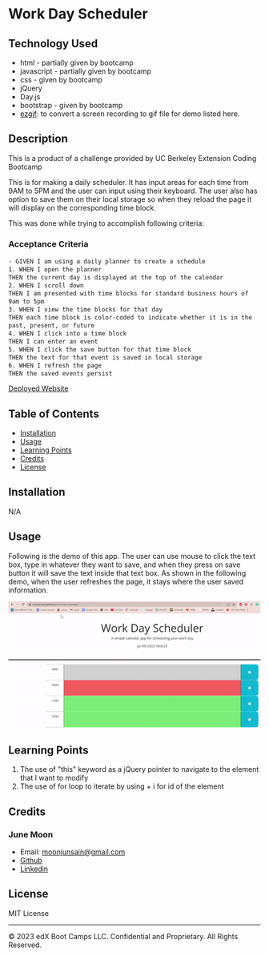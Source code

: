 # Work Day Scheduler

## Technology Used
- html - partially given by bootcamp
- javascript - partially given by bootcamp
- css - given by bootcamp
- jQuery
- Day.js
- bootstrap - given by bootcamp
- [ezgif](https://ezgif.com/): to convert a screen recording to gif file for demo listed here.

## Description 
This is a product of a challenge provided by UC Berkeley Extension Coding Bootcamp

This is for making a daily scheduler.
It has input areas for each time from 9AM to 5PM and the user can input using their keyboard. 
The user also has option to save them on their local storage so when they reload the page it will display on the corresponding time block.

This was done while trying to accomplish following criteria:

### Acceptance Criteria
    - GIVEN I am using a daily planner to create a schedule
    1. WHEN I open the planner
    THEN the current day is displayed at the top of the calendar
    2. WHEN I scroll down
    THEN I am presented with time blocks for standard business hours of 9am to 5pm
    3. WHEN I view the time blocks for that day
    THEN each time block is color-coded to indicate whether it is in the past, present, or future
    4. WHEN I click into a time block
    THEN I can enter an event
    5. WHEN I click the save button for that time block
    THEN the text for that event is saved in local storage
    6. WHEN I refresh the page
    THEN the saved events persist



[Deployed Website](https://moonjunsain.github.io/work-day-scheduler/)



## Table of Contents


* [Installation](#installation)
* [Usage](#usage)
* [Learning Points](#learning-points)
* [Credits](#credits)
* [License](#license)


## Installation

N/A


## Usage 

Following is the demo of this app.
The user can use mouse to click the text box, type in whatever they want to save, and when they press on save button it will save the text inside that text box.
As shown in the following demo, when the user refreshes the page, it stays where the user saved information.

![demo](./work-scheduler-demo.gif)


## Learning Points
1. The use of "this" keyword as a jQuery pointer to navigate to the element that I want to modify
2. The use of for loop to iterate by using + i for id of the element



## Credits

### June Moon
- Email: moonjunsain@gmail.com
- [Github](https://github.com/moonjunsain)
- [Linkedin](https://www.linkedin.com/in/june-moon-940538280/)


## License

MIT License

---


© 2023 edX Boot Camps LLC. Confidential and Proprietary. All Rights Reserved.